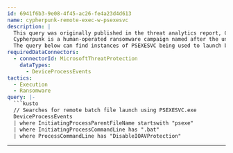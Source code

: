 ```yaml
---
id: 6941f6b3-9e08-4f45-ac26-fe4a23d4d613
name: cypherpunk-remote-exec-w-psexesvc
description: |
  This query was originally published in the threat analytics report, Cypherpunk ransomware leaves wake of tampered AVs.
  Cypherpunk is a human-operated ransomware campaign named after the unusual .cypherpunk extension given to encrypted files. The attackers often used PSEXESVC, a service that helps the PsExe.exe utility run commands on a remote device. Both PSEXESVC and PsExe.exe are legitimate parts of Windows; however, they can be repurposed by attackers to perform malicious actions.
  The query below can find instances of PSEXESVC being used to launch batch files, as often occurred in Cypherpunk attacks.
requiredDataConnectors:
  - connectorId: MicrosoftThreatProtection
    dataTypes:
      - DeviceProcessEvents
tactics:
  - Execution
  - Ransomware
query: |-
  ```kusto
  // Searches for remote batch file launch using PSEXESVC.exe
  DeviceProcessEvents
  | where InitiatingProcessParentFileName startswith "psexe"
  | where InitiatingProcessCommandLine has ".bat"
  | where ProcessCommandLine has "DisableIOAVProtection"
  ```
---
```


